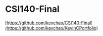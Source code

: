 # CSI140-Final
 
[https://github.com/kevchao/CSI140-Final](https://github.com/kevchao/KevinCPortfolio)

